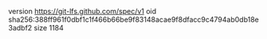 version https://git-lfs.github.com/spec/v1
oid sha256:388ff961f0dbf1c1f466b66be9f83148acae9f8dfacc9c4794ab0db18e3adbf2
size 1184
